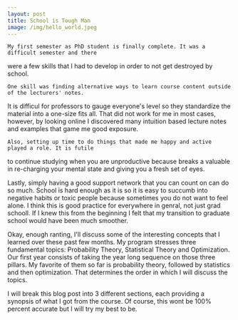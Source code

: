 ```yaml
---
layout: post
title: School is Tough Man
image: /img/hello_world.jpeg
---
```


	My first semester as PhD student is finally complete. It was a difficult semester and there
were a few skills that I had to develop in order to not get destroyed by school.

	One skill was finding alternative ways to learn course content outside of the lecturers' notes.
It is difficul for professors to gauge everyone's level so they standardize the material into
a one-size fits all. That did not work for me in most cases, however, by looking online I discovered many intuition based lecture notes and examples that game me good exposure. 

	Also, setting up time to do things that made me happy and active played a role. It is futile
to continue studying when you are unproductive because breaks a valuable in re-charging your
mental state and giving you a fresh set of eyes. 

Lastly, simply having a good support network that you can count on can do so much. School is hard enough as it is so it is easy to succumb into negative habits or toxic people because sometimes you do not want to feel alone. I think this is good practice for everywhere in genral, not just grad schooll. If I knew this from the beginning I felt that my transition to graduate school would have been much smoother.

Okay, enough ranting, I'll discuss some of the interesting concepts that I learned over these past few months. My program stresses three fundamental topics: Probability Theory, Statistical Theory and Optimization. Our first year consists of taking the year long sequence on those three pillars. My favorite of them so far is probability theory, followed by statistics and then optimization. That determines the order in which I will discuss the topics.

I will break this blog post into 3 different sections, each providing 
a synopsis of what I got from the course. Of course, this wont be 100% percent accurate but I will try my best to be.
